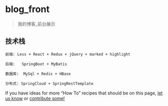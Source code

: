 # blog_front

> 我的博客_前台展示

## 技术栈
    前端: Less + React + Redux + jQuery + marked + highlight

    后端:   SpringBoot + MyBatis

    数据库:  MySql + Redis + HBase

    分布式: SpringCloud + SpringRestTemplate

If you have ideas for more “How To” recipes that should be on this page, [let us know](https://github.com/facebookincubator/create-react-app/issues) or [contribute some!](https://github.com/facebookincubator/create-react-app/edit/master/packages/react-scripts/template/README.md)